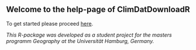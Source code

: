 ## Welcome to the help-page of ClimDatDownloadR


To get started please proceed [here](./articles/ClimDatDownloadR.html). 




_This R-package was developed as a student project for the masters programm Geography at the Universität Hamburg, Germany._
